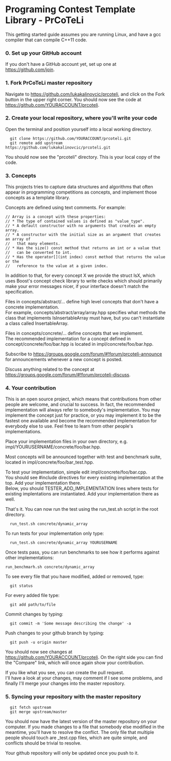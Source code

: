 # Programing Contest Template Library - PrCoTeLi

This getting started guide assumes you are running Linux, and have a gcc compiler that can compile C++11 code.

### 0. Set up your GitHub account
If you don't have a GitHub account yet, set up one at https://github.com/join.

### 1. Fork PrCoTeLi master repository
Navigate to https://github.com/lukakalinovcic/prcoteli, and click on the Fork button in the upper right corner. You should now see the code at https://github.com/YOURACCOUNT/prcoteli.

### 2. Create your local repository, where you'll write your code
Open the terminal and position yourself into a local working directory.
```
  git clone https://github.com/YOURACCOUNT/prcoteli.git
  git remote add upstream https://github.com/lukakalinovcic/prcoteli.git
```
You should now see the "prcoteli" directory. This is your local copy of the code.

### 3. Concepts
This projects tries to capture data structures and algorithms that often appear in programming competitions as concepts, and implement those concepts as a template library.

Concepts are defined using text comments. For example:
```
// Array is a concept with these properties:
// * The type of contained values is defined as "value_type".
// * A default constructor with no arguments that creates an empty array.
// * A constructor with the initial size as an argument that creates an array of
//   that many elements.
// * Has the size() const method that returns an int or a value that
//   can be converted to int.
// * Has the operator[](int index) const method that returns the value or the
//   reference to the value at a given index.
```

In addition to that, for every concept X we provide the struct IsX, which uses Boost's concept check library to write checks which should primarily make your error messages nicer, if your interface doesn't match the specification.

Files in concepts/abstract/... define high level concepts that don't have a concrete implementation.  
For example, concepts/abstract/array/array.hpp specifies what methods the class that implements IsInsertableArray must have, but you can't instantiate a class called InsertableArray.

Files in concepts/concrete/... define concepts that we implement.  
The recommended implementation for a concept defined in concept/concrete/foo/bar.hpp is located in impl/concrete/foo/bar.hpp.

Subscribe to https://groups.google.com/forum/#!forum/prcoteli-announce for announcements whenever a new concept is posted.

Discuss anything related to the concept at https://groups.google.com/forum/#!forum/prcoteli-discuss.

### 4. Your contribution
This is an open source project, which means that contributions from other people are welcome, and crucial to success. In fact, the recommended implementation will always refer to somebody's implementation. You may implement the concept just for practice, or you may implement it to be the fastest one available and become the recommended implementation for everybody else to use. Feel free to learn from other people's implementations.

Place your implementation files in your own directory, e.g. impl/YOURUSERNAME/concrete/foo/bar.hpp.

Most concepts will be announced together with test and benchmark suite, located in impl/concrete/foo/bar_test.hpp.

To test your implementation, simple edit impl/concrete/foo/bar.cpp.  
You should see #include directives for every existing implementation at the top. Add your implementation there.  
Below, you should TESTER_ADD_IMPLEMENTATION lines where tests for existing implentations are instantiated. Add your implementation there as well.

That's it. You can now run the test using the run_test.sh script in the root directory.
```
  run_test.sh concrete/dynamic_array
```
To run tests for your implementation only type:
```
  run_test.sh concrete/dynamic_array YOURUSERNAME
```

Once tests pass, you can run benchmarks to see how it performs against other implementations:
```
run_benchmarh.sh concrete/dynamic_array
```

To see every file that you have modified, added or removed, type:
```
  git status
```
For every added file type:
```
  git add path/to/file
```
Commit changes by typing:
```
  git commit -m 'Some message describing the change' -a
```
Push changes to your github branch by typing:
```
  git push -u origin master
```
You should now see changes at https://github.com/YOURACCOUNT/prcoteli. On the right side you can find the "Compare" link, which will once again show your contribution.

If you like what you see, you can create the pull request.  
I'll have a look at your changes, may comment if I see some problems, and finally I'll merge your changes into the master repository.

### 5. Syncing your repository with the master repository
```
  git fetch upstream
  git merge upstream/master
```

You should now have the latest version of the master repository on your computer. If you made changes to a file that somebody else modified in the meantime, you'll have to resolve the conflict. The only file that multiple people should touch are _test.cpp files, which are quite simple, and conflicts should be trivial to resolve.

Your github repository will only be updated once you push to it.
